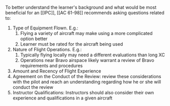 To better understand the learner's background and what would be most beneficial for an [[IPC]], [[AC 61-98]] recommends asking questions related to:
1. Type of Equipment Flown. E.g.:
	1. Flying a variety of aircraft may make using a more complicated option better
	2. Learner must be rated for the aircraft being used
2. Nature of Flight Operations. E.g.:
	1. Typically flying locally may need a different evaluations than long XC
	2.  Operations near Bravo airspace likely warrant a review of Bravo requirements and procedures
3. Amount and Recency of Flight Experience
4. Agreement on the Conduct of the Review: review these considerations with the pilot and reach an understanding regarding how he or she will conduct the review
5. Instructor Qualifications: Instructors should also consider their own experience and qualifications in a given aircraft